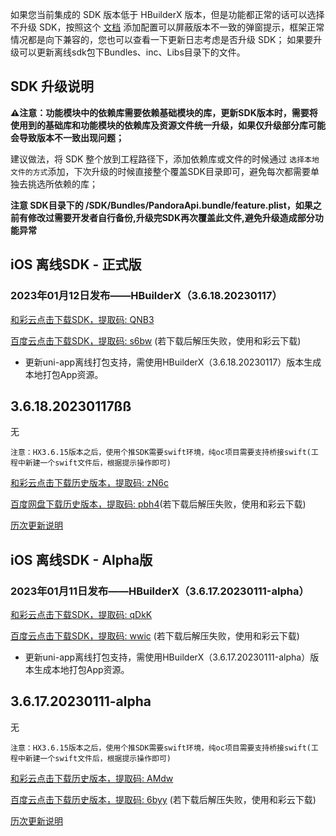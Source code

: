 如果您当前集成的 SDK 版本低于 HBuilderX 版本，但是功能都正常的话可以选择不升级 SDK，按照这个 [文档](https://ask.dcloud.net.cn/article/35627) 添加配置可以屏蔽版本不一致的弹窗提示，框架正常情况都是向下兼容的，您也可以查看一下更新日志考虑是否升级 SDK； 如果要升级可以更新离线sdk包下Bundles、inc、Libs目录下的文件。

## SDK 升级说明
**⚠️注意：功能模块中的依赖库需要依赖基础模块的库，更新SDK版本时，需要将使用到的基础库和功能模块的依赖库及资源文件统一升级，如果仅升级部分库可能会导致版本不一致出现问题；**

建议做法，将 SDK 整个放到工程路径下，添加依赖库或文件的时候通过 `选择本地文件的方式`添加，下次升级的时候直接整个覆盖SDK目录即可，避免每次都需要单独去挑选所依赖的库；

**注意 SDK目录下的 /SDK/Bundles/PandoraApi.bundle/feature.plist，如果之前有修改过需要开发者自行备份,升级完SDK再次覆盖此文件,避免升级造成部分功能异常**


## iOS 离线SDK - 正式版

### 2023年01月12日发布——HBuilderX（3.6.18.20230117） 

[和彩云点击下载SDK，提取码: QNB3](https://caiyun.139.com/m/i?115CnVtNgusLm) 

[百度云点击下载SDK，提取码: s6bw](https://pan.baidu.com/s/1EUvhiwaTamt8dhx06tNNUQ?pwd=s6bw) (若下载后解压失败，使用和彩云下载)


+ 更新uni-app离线打包支持，需使用HBuilderX（3.6.18.20230117）版本生成本地打包App资源。

## 3.6.18.20230117ßß

无


`注意：HX3.6.15版本之后，使用个推SDK需要swift环境，纯oc项目需要支持桥接swift(工程中新建一个swift文件后，根据提示操作即可)`



[和彩云点击下载历史版本，提取码: zN6c](https://caiyun.139.com/m/i?115CeoIPQ4gcH) 

[百度网盘下载历史版本，提取码: pbh4](https://pan.baidu.com/s/1OcWicN4B3xxNydh-CNCBWQ?pwd=pbh4)(若下载后解压失败，使用和彩云下载)




[历次更新说明](AppDocs/download/update_history_iOS_release.md)

## iOS 离线SDK - Alpha版


### 2023年01月11日发布——HBuilderX（3.6.17.20230111-alpha）


[和彩云点击下载SDK，提取码: qDkK](https://caiyun.139.com/m/i?115CnWG1nCFnF)

[百度云点击下载SDK，提取码: wwic](https://pan.baidu.com/s/1LvqUD1KdyO57ryyZ1RRvaQ?pwd=wwic) (若下载后解压失败，使用和彩云下载)


+ 更新uni-app离线打包支持，需使用HBuilderX（3.6.17.20230111-alpha）版本生成本地打包App资源。

## 3.6.17.20230111-alpha

无

`注意：HX3.6.15版本之后，使用个推SDK需要swift环境，纯oc项目需要支持桥接swift(工程中新建一个swift文件后，根据提示操作即可)`


[和彩云点击下载历史版本，提取码: AMdw](https://caiyun.139.com/m/i?115CnqAIRxbLo) 

[百度云点击下载历史版本，提取码: 6byy](https://pan.baidu.com/s/1LZBpk3LdcB_ooSWjexDvqw?pwd=6byy) (若下载后解压失败，使用和彩云下载)

[历次更新说明](AppDocs/download/update_history_iOS_alpha.md)
